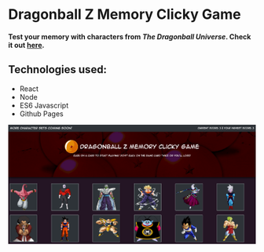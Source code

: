 # Dragonball Z Memory Clicky Game

#### Test your memory with characters from *The Dragonball Universe*. Check it out [here](https://rishabh7890.github.io/ClickyGame/).

## Technologies used:

* React
* Node
* ES6 Javascript
* Github Pages

![screenshot](public/images/dbzScreenshot.png)